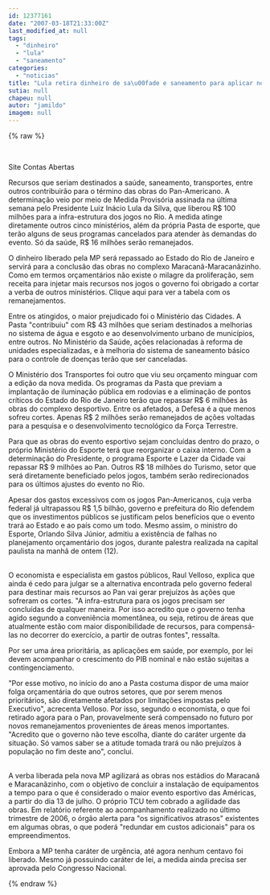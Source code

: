 ```yaml
---
id: 12377161
date: "2007-03-18T21:33:00Z"
last_modified_at: null
tags:
  - "dinheiro"
  - "lula"
  - "saneamento"
categories:
  - "noticias"
title: "Lula retira dinheiro de sa\u00fade e saneamento para aplicar no Pan"
sutia: null
chapeu: null
autor: "jamildo"
imagem: null
---
```

{% raw %}
<p>&nbsp;</p>
<p>Site Contas Abertas</p>
<p>Recursos que seriam destinados a sa&uacute;de, saneamento, transportes, entre outros contribuir&atilde;o para o t&eacute;rmino das obras do Pan-Americano. A determina&ccedil;&atilde;o veio por meio de Medida Provis&oacute;ria assinada na &uacute;ltima semana pelo Presidente Luiz In&aacute;cio Lula da Silva, que liberou R$ 100 milh&otilde;es para a infra-estrutura dos jogos no Rio. A medida atinge diretamente outros cinco minist&eacute;rios, al&eacute;m da pr&oacute;pria Pasta de esporte, que ter&atilde;o alguns de seus programas cancelados para atender &agrave;s demandas do evento. S&oacute; da sa&uacute;de, R$ 16 milh&otilde;es ser&atilde;o remanejados.</p>
<p>O dinheiro liberado pela MP ser&aacute; repassado ao Estado do Rio de Janeiro e servir&aacute; para a conclus&atilde;o das obras no complexo Maracan&atilde;-Maracan&atilde;zinho. Como em termos or&ccedil;ament&aacute;rios n&atilde;o existe o milagre da prolifera&ccedil;&atilde;o, sem receita para injetar mais recursos nos jogos o governo foi obrigado a cortar a verba de outros minist&eacute;rios. Clique aqui para ver a tabela com os remanejamentos.</p>
<p>Entre os atingidos, o maior prejudicado foi o Minist&eacute;rio das Cidades. A Pasta "contribuiu" com R$ 43 milh&otilde;es que seriam destinados a melhorias no sistema de &aacute;gua e esgoto e ao desenvolvimento urbano de munic&iacute;pios, entre outros. No Minist&eacute;rio da Sa&uacute;de, a&ccedil;&otilde;es relacionadas &agrave; reforma de unidades especializadas, e &agrave; melhoria do sistema de saneamento b&aacute;sico para o controle de doen&ccedil;as ter&atilde;o que ser canceladas.</p>
<p>O Minist&eacute;rio dos Transportes foi outro que viu seu or&ccedil;amento minguar com a edi&ccedil;&atilde;o da nova medida. Os programas da Pasta que previam a implanta&ccedil;&atilde;o de ilumina&ccedil;&atilde;o p&uacute;blica em rodovias e a elimina&ccedil;&atilde;o de pontos cr&iacute;ticos do Estado do Rio de Janeiro ter&atilde;o que repassar R$ 6 milh&otilde;es &agrave;s obras do complexo desportivo. Entre os afetados, a Defesa &eacute; a que menos sofreu cortes. Apenas R$ 2 milh&otilde;es ser&atilde;o remanejados de a&ccedil;&otilde;es voltadas para a pesquisa e o desenvolvimento tecnol&oacute;gico da For&ccedil;a Terrestre.</p>
<p>Para que as obras do evento esportivo sejam conclu&iacute;das dentro do prazo, o pr&oacute;prio Minist&eacute;rio do Esporte ter&aacute; que reorganizar o caixa interno. Com a determina&ccedil;&atilde;o do Presidente, o programa Esporte e Lazer da Cidade vai repassar R$ 9 milh&otilde;es ao Pan. Outros R$ 18 milh&otilde;es do Turismo, setor que ser&aacute; diretamente beneficiado pelos jogos, tamb&eacute;m ser&atilde;o redirecionados para os &uacute;ltimos ajustes do evento no Rio.</p>
<p>Apesar dos gastos excessivos com os jogos Pan-Americanos, cuja verba federal j&aacute; ultrapassou R$ 1,5 bilh&atilde;o, governo e prefeitura do Rio defendem que os investimentos p&uacute;blicos se justificam pelos benef&iacute;cios que o evento trar&aacute; ao Estado e ao pa&iacute;s como um todo. Mesmo assim, o ministro do Esporte, Orlando Silva J&uacute;nior, admitiu a exist&ecirc;ncia de falhas no planejamento or&ccedil;ament&aacute;rio dos jogos, durante palestra realizada na capital paulista na manh&atilde; de ontem (12).</p>
<p><br />O economista e especialista em gastos p&uacute;blicos, Raul Velloso, explica que ainda &eacute; cedo para julgar se a alternativa encontrada pelo governo federal para destinar mais recursos ao Pan vai gerar preju&iacute;zos &agrave;s a&ccedil;&otilde;es que sofreram os cortes. "A infra-estrutura para os jogos precisam ser conclu&iacute;das de qualquer maneira. Por isso acredito que o governo tenha agido segundo a conveni&ecirc;ncia moment&acirc;nea, ou seja, retirou de &aacute;reas que atualmente est&atilde;o com maior disponibilidade de recursos, para compens&aacute;-las no decorrer do exerc&iacute;cio, a partir de outras fontes", ressalta.</p>
<p>Por ser uma &aacute;rea priorit&aacute;ria, as aplica&ccedil;&otilde;es em sa&uacute;de, por exemplo, por lei devem acompanhar o crescimento do PIB nominal e n&atilde;o est&atilde;o sujeitas a contingenciamento.</p>
<p>"Por esse motivo, no in&iacute;cio do ano a Pasta costuma dispor de uma maior folga or&ccedil;ament&aacute;ria do que outros setores, que por serem menos priorit&aacute;rios, s&atilde;o diretamente afetados por limita&ccedil;&otilde;es impostas pelo Executivo", acrecenta Velloso. Por isso, segundo o economista, o que foi retirado agora para o Pan, provavelmente ser&aacute; compensado no futuro por novos remanejamentos provenientes de &aacute;reas menos importantes. "Acredito que o governo n&atilde;o teve escolha, diante do car&aacute;ter urgente da situa&ccedil;&atilde;o. S&oacute; vamos saber se a atitude tomada trar&aacute; ou n&atilde;o preju&iacute;zos &agrave; popula&ccedil;&atilde;o no fim deste ano", conclui.</p>
<p><br />A verba liberada pela nova MP agilizar&aacute; as obras nos est&aacute;dios do Maracan&atilde; e Maracan&atilde;zinho, com o objetivo de concluir a instala&ccedil;&atilde;o de equipamentos a tempo para o que &eacute; considerado o maior evento esportivo das Am&eacute;ricas, a partir do dia 13 de julho. O pr&oacute;prio TCU tem cobrado a agilidade das obras. Em relat&oacute;rio referente ao acompanhamento realizado no &uacute;ltimo trimestre de 2006, o &oacute;rg&atilde;o alerta para "os significativos atrasos" existentes em algumas obras, o que poder&aacute; "redundar em custos adicionais" para os empreendimentos.</p>
<p>Embora a MP tenha car&aacute;ter de urg&ecirc;ncia, at&eacute; agora nenhum centavo foi liberado. Mesmo j&aacute; possuindo car&aacute;ter de lei, a medida ainda precisa ser aprovada pelo Congresso Nacional.</p>
{% endraw %}